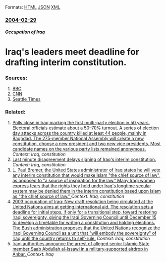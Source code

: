 
Formats: [HTML](/news/2004/02/29/iraq-s-leaders-meet-deadline-for-drafting-interim-constitution.html)  [JSON](/news/2004/02/29/iraq-s-leaders-meet-deadline-for-drafting-interim-constitution.json)  [XML](/news/2004/02/29/iraq-s-leaders-meet-deadline-for-drafting-interim-constitution.xml)  

### [2004-02-29](/news/2004/02/29/index.md)

##### Occupation of Iraq
#  Iraq's leaders meet deadline for drafting interim constitution. 




### Sources:

1. [BBC](http://news.bbc.co.uk/2/hi/middle_east/3492630.stm)
2. [CNN](http://www.cnn.com/2004/WORLD/meast/02/29/sprj.nirq.main/index.html)
3. [Seattle Times](http://seattletimes.nwsource.com/html/nationworld/2001867868_oilforfood29.html)

### Related:

1. [ Polls close in Iraq marking the first multi-party election in 50 years. Electoral officials estimate about a 50&ndash;70% turnout. A series of election day attacks across the country killed at least 44 people, mainly in Baghdad. The 275-member National Assembly will create a new constitution, choose a new president and two new vice presidents. Most candidate names on the various party lists remained anonymous. ](/news/2005/01/30/polls-close-in-iraq-marking-the-first-multi-party-election-in-50-years-electoral-officials-estimate-about-a-50-ndash-70-turnout-a-series.md) _Context: Iraq, constitution_
2. [ Last minute disagreement delays signing of Iraq's interim constitution. ](/news/2004/03/5/last-minute-disagreement-delays-signing-of-iraq-s-interim-constitution.md) _Context: Iraq, constitution_
3. [ L. Paul Bremer, the United States administrator of Iraq states he will veto any interim constitution that would make Islam "the chief source of law", as opposed to "a source of inspiration for the law." Many Iraqi women express fears that the rights they hold under Iraq's longtime secular system may be denied them in the interim constitution based upon Islam as "the chief source of law." ](/news/2004/02/16/l-paul-bremer-the-united-states-administrator-of-iraq-states-he-will-veto-any-interim-constitution-that-would-make-islam-the-chief-sourc.md) _Context: Iraq, constitution_
4. [ 2003 occupation of Iraq: New draft resolution being circulated at the United Nations aims at getting international aid. The resolution sets a deadline for initial steps, if only for a transitional step, toward restoring Iraqi sovereignty, giving the Iraqi Governing Council until December 15 to develop a timetable for writing a constitution and holding elections. The Bush administration proposes that the United Nations recognize the Iraqi Governing Council as a unit that "will embody the sovereignty" of Iraq until the country returns to self-rule.](/news/2003/10/13/2003-occupation-of-iraq-new-draft-resolution-being-circulated-at-the-united-nations-aims-at-getting-international-aid-the-resolution-sets.md) _Context: Iraq, constitution_
5. [Iraqi authorities announce the arrest of alleged senior Islamic State member Saab Abdullah al-Issawi in a military-supported airdrop in Anbar. ](/news/2018/03/28/iraqi-authorities-announce-the-arrest-of-alleged-senior-islamic-state-member-saab-abdullah-al-issawi-in-a-military-supported-airdrop-in-anba.md) _Context: Iraq_
